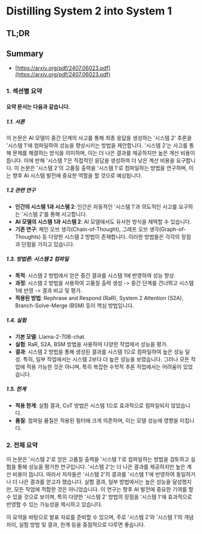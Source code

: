 # Distilling System 2 into System 1
## TL;DR
## Summary
- [https://arxiv.org/pdf/2407.06023.pdf](https://arxiv.org/pdf/2407.06023.pdf)

### 1. 섹션별 요약

#### 요약 문서는 다음과 같습니다.

##### 1.1. 서론

이 논문은 AI 모델이 중간 단계의 사고를 통해 최종 응답을 생성하는 '시스템 2' 추론을 '시스템 1'에 컴파일하여 성능을 향상시키는 방법을 제안합니다. '시스템 2'는 사고를 통해 문제를 해결하는 방식을 의미하며, 이는 더 나은 결과를 제공하지만 높은 계산 비용이 듭니다. 이에 반해 '시스템 1'은 직접적인 응답을 생성하여 더 낮은 계산 비용을 요구합니다. 이 논문은 '시스템 2'의 고품질 출력을 '시스템 1'로 컴파일하는 방법을 연구하며, 이는 향후 AI 시스템 발전에 중요한 역할을 할 것으로 예상됩니다.

##### 1.2 관련 연구

- **인간의 시스템 1과 시스템 2**: 인간은 자동적인 '시스템 1'과 의도적인 사고를 요구하는 '시스템 2'를 통해 사고합니다. 
- **AI 모델의 시스템 1과 시스템 2**: AI 모델에서도 유사한 방식을 채택할 수 있습니다.
- **기존 연구**: 체인 오브 생각(Chain-of-Thought), 그래프 오브 생각(Graph-of-Thoughts) 등 다양한 시스템 2 방법이 존재합니다. 이러한 방법들은 각각의 장점과 단점을 가지고 있습니다.

##### 1.3. 방법론: 시스템 2 컴파일

- **목적**: 시스템 2 방법에서 얻은 중간 결과를 시스템 1에 반영하여 성능 향상.
- **과정**: 시스템 2 방법을 사용하여 고품질 출력 생성 -> 중간 단계를 건너뛰고 시스템 1에 반영 -> 결과 비교 및 평가.
- **적용된 방법**: Rephrase and Respond (RaR), System 2 Attention (S2A), Branch-Solve-Merge (BSM) 등이 핵심 방법입니다.

##### 1.4. 실험

- **기본 모델**: Llama-2-70B-chat.
- **실험**: RaR, S2A, BSM 방법을 사용하여 다양한 작업에서 성능을 평가.
- **결과**: 시스템 2 방법을 통해 생성된 결과를 시스템 1으로 컴파일하여 높은 성능 달성. 특히, 일부 작업에서는 시스템 2보다 더 높은 성능을 보였습니다. 그러나 모든 작업에 적용 가능한 것은 아니며, 특히 복잡한 수학적 추론 작업에서는 어려움이 있었습니다.

##### 1.5. 한계

- **적용 한계**: 실험 결과, CoT 방법은 시스템 1으로 효과적으로 컴파일되지 않았습니다. 
- **품질**: 컴파일 품질은 적용된 필터에 크게 의존하며, 이는 모델 성능에 영향을 미칩니다.

### 2. 전체 요약

이 논문은 '시스템 2'로 얻은 고품질 출력을 '시스템 1'로 컴파일하는 방법을 검토하고 실험을 통해 성능을 평가한 연구입니다. '시스템 2'는 더 나은 결과를 제공하지만 높은 계산 비용이 듭니다. 따라서 저자들은 '시스템 2'의 결과를 '시스템 1'에 반영하여 동일하거나 더 나은 결과를 얻고자 했습니다. 실험 결과, 일부 방법에서는 높은 성능을 달성했지만, 모든 작업에 적합한 것은 아니었습니다. 이 연구는 향후 AI 발전에 중요한 기여를 할 수 있을 것으로 보이며, 특히 다양한 '시스템 2' 방법의 장점을 '시스템 1'에 효과적으로 반영할 수 있는 가능성을 제시하고 있습니다.

이 요약을 바탕으로 발표 자료를 준비할 수 있으며, 주로 '시스템 2'와 '시스템 1'의 개념 차이, 실험 방법 및 결과, 한계 등을 중점적으로 다루면 좋습니다.